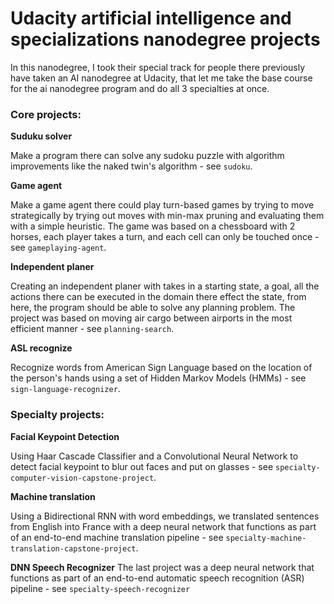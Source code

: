 # Udacity artificial intelligence and specializations nanodegree projects

In this nanodegree, I took their special track for people there previously have taken an AI nanodegree at Udacity, that let me take the base course for the ai nanodegree program and do all 3 specialties at once.

### Core projects:

**Suduku solver**

Make a program there can solve any sudoku puzzle with algorithm improvements like the naked twin's algorithm - see ``sudoku``.


**Game agent**

Make a game agent there could play turn-based games by trying to move strategically by trying out moves with min-max pruning and evaluating them with a simple heuristic. The game was based on a chessboard with 2 horses, each player takes a turn, and each cell can only be touched once - see ``gameplaying-agent``.


**Independent planer**

Creating an independent planer with takes in a starting state, a goal, all the actions there can be executed in the domain there effect the state, from here, the program should be able to solve any planning problem. The project was based on moving air cargo between airports in the most efficient manner - see ``planning-search``.


**ASL recognize**

Recognize words from American Sign Language based on the location of the person's hands using a set of Hidden Markov Models (HMMs) - see ``sign-language-recognizer``.


### Specialty projects:

**Facial Keypoint Detection**

Using Haar Cascade Classifier and a Convolutional Neural Network to detect facial keypoint to blur out faces and put on glasses - see ``specialty-computer-vision-capstone-project``.


**Machine translation**

Using a Bidirectional RNN with word embeddings, we translated sentences from English into France with a deep neural network that functions as part of an end-to-end machine translation pipeline - see ``specialty-machine-translation-capstone-project``.


**DNN Speech Recognizer**
The last project was a deep neural network that functions as part of an end-to-end automatic speech recognition (ASR) pipeline - see ``specialty-speech-recognizer``
